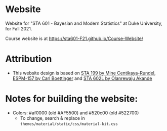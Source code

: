 # Website
Website for "STA 601 - Bayesian and Modern Statistics" at Duke University, for Fall 2021.

Course website is at https://sta601-F21.github.io/Course-Website/

# Attribution

- This website design is based on [STA 199 by Mine Centikaya-Rundel](https://www2.stat.duke.edu/courses/Spring18/Sta199/), [ESPM-157 by Carl Boettinger](https://espm-157.carlboettiger.info/)  and [STA 602L by Olanrewaju Akande](https://github.com/sta-602L-S21/)

# Notes for building the website:

- Colors: #af0000 (old #AF5500) and #520c00 (old #522700)
  - To change, search & replace in `themes/material/static/css/material-kit.css`
  
 
